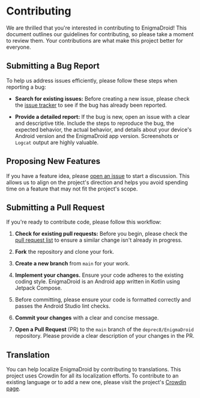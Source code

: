 # Contributing

We are thrilled that you're interested in contributing to EnigmaDroid! This document outlines our guidelines for contributing, so please take a moment to review them. Your contributions are what make this project better for everyone.

## Submitting a Bug Report

To help us address issues efficiently, please follow these steps when reporting a bug:

* **Search for existing issues:** Before creating a new issue, please check the [issue tracker](https://github.com/deprec8/EnigmaDroid/issues) to see if the bug has already been reported.

* **Provide a detailed report:** If the bug is new, open an issue with a clear and descriptive title. Include the steps to reproduce the bug, the expected behavior, the actual behavior, and details about your device's Android version and the EnigmaDroid app version. Screenshots or `Logcat` output are highly valuable.

## Proposing New Features

If you have a feature idea, please [open an issue](https://github.com/deprec8/EnigmaDroid/issues) to start a discussion. This allows us to align on the project's direction and helps you avoid spending time on a feature that may not fit the project's scope.

## Submitting a Pull Request

If you're ready to contribute code, please follow this workflow:

1. **Check for existing pull requests:** Before you begin, please check the [pull request list](https://github.com/deprec8/EnigmaDroid/pulls) to ensure a similar change isn't already in progress.

2. **Fork** the repository and clone your fork.

3. **Create a new branch** from `main` for your work.

4. **Implement your changes.** Ensure your code adheres to the existing coding style. EnigmaDroid is an Android app written in Kotlin using Jetpack Compose.

5. Before committing, please ensure your code is formatted correctly and passes the Android Studio lint checks.

6. **Commit your changes** with a clear and concise message.

7. **Open a Pull Request** (PR) to the `main` branch of the `deprec8/EnigmaDroid` repository. Please provide a clear description of your changes in the PR.

## Translation

You can help localize EnigmaDroid by contributing to translations. This project uses Crowdin for all its localization efforts. To contribute to an existing language or to add a new one, please visit the project's [Crowdin page](https://crowdin.com/project/enigmadroid).
